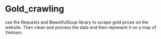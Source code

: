# Gold_crawling
use the Requests and BeautifulSoup library to scrape gold prices on the website.
Then clean and process the data and then represent it on a map of Vietnam.
